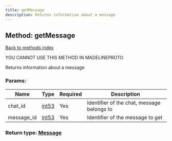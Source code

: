 ```yaml
---
title: getMessage
description: Returns information about a message
---
```

## Method: getMessage  
[Back to methods index](index.md)


YOU CANNOT USE THIS METHOD IN MADELINEPROTO


Returns information about a message

### Params:

| Name     |    Type       | Required | Description |
|----------|---------------|----------|-------------|
|chat\_id|[int53](../types/int53.md) | Yes|Identifier of the chat, message belongs to|
|message\_id|[int53](../types/int53.md) | Yes|Identifier of the message to get|


### Return type: [Message](../types/Message.md)

